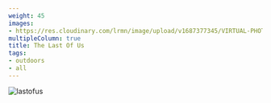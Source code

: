```yaml
---
weight: 45
images:
- https://res.cloudinary.com/lrmn/image/upload/v1687377345/VIRTUAL-PHOTOGRAPHY/thelastofuspart1/tlou1_6_mqleao.png
multipleColumn: true
title: The Last Of Us
tags:
- outdoors
- all
---
```


![lastofus](https://res.cloudinary.com/lrmn/image/upload/v1687377345/VIRTUAL-PHOTOGRAPHY/thelastofuspart1/tlou1_7_ivbioa.png)